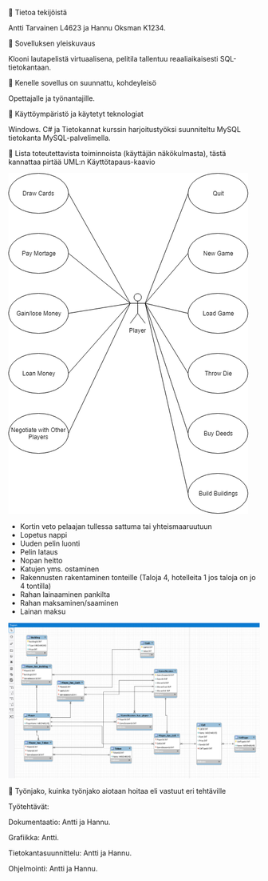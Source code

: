 🔖 Tietoa tekijöistä

Antti Tarvainen L4623 ja Hannu Oksman K1234.

🔖 Sovelluksen yleiskuvaus

Klooni lautapelistä virtuaalisena, pelitila tallentuu reaaliaikaisesti SQL-tietokantaan.

🔖 Kenelle sovellus on suunnattu, kohdeyleisö

Opettajalle ja työnantajille.

🔖 Käyttöympäristö ja käytetyt teknologiat

Windows. C# ja Tietokannat kurssin harjoitustyöksi suunniteltu MySQL tietokanta MySQL-palvelimella.

🔖 Lista toteutettavista toiminnoista (käyttäjän näkökulmasta), tästä kannattaa pirtää UML:n Käyttötapaus-kaavio

![use case](/Images/ttos0300_use_case.png)

* Kortin veto pelaajan tullessa sattuma tai yhteismaaruutuun
* Lopetus nappi
* Uuden pelin luonti
* Pelin lataus
* Nopan heitto
* Katujen yms. ostaminen
* Rakennusten rakentaminen tonteille (Taloja 4, hotelleita 1 jos taloja on jo 4 tontilla)
* Rahan lainaaminen pankilta
* Rahan maksaminen/saaminen
* Lainan maksu

![er](/Images/monopolifinal.PNG)

🔖 Työnjako, kuinka työnjako aiotaan hoitaa eli vastuut eri tehtäville

Työtehtävät:

Dokumentaatio: Antti ja Hannu.

Grafiikka: Antti.

Tietokantasuunnittelu: Antti ja Hannu.

Ohjelmointi: Antti ja Hannu.
